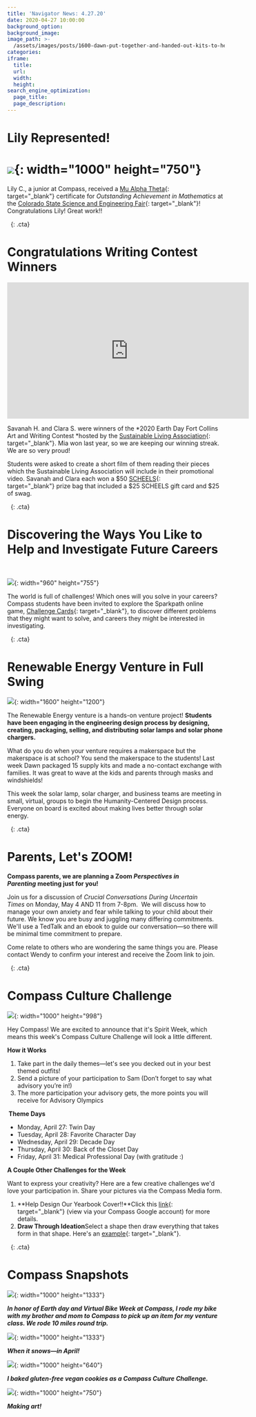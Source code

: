 ```yaml
---
title: 'Navigator News: 4.27.20'
date: 2020-04-27 10:00:00
background_option:
background_image:
image_path: >-
  /assets/images/posts/1600-dawn-put-together-and-handed-out-kits-to-her-venture-students-so-they-have-the-tools-they-need-for-solar-projects.jpg
categories:
iframe:
  title:
  url:
  width:
  height:
search_engine_optimization:
  page_title:
  page_description:
---
```


# Lily Represented\!

# ![](/assets/images/lily-cotty-a-junior-at-compass-won-a-mu-alpha-theta-certificate-for-outstanding-achievement-in-mathematics-at-the-colorado-state-science-fair.jpg){: width="1000" height="750"}

Lily C., a junior at Compass, received a&nbsp;[Mu Alpha Theta](https://mualphatheta.org/){: target="_blank"}&nbsp;certificate for&nbsp;*Outstanding Achievement in Mathematics*&nbsp;at the&nbsp;[Colorado State Science and Engineering Fair](http://www.csef.colostate.edu/){: target="_blank"}\! Congratulations Lily\! Great work\!\!

&nbsp;
{: .cta}

# Congratulations Writing Contest Winners

<div class="cms-embed" data-cms-embed="PGlmcmFtZSB3aWR0aD0iNTYwIiBoZWlnaHQ9IjMxNSIgc3JjPSJodHRwczovL3d3dy55b3V0dWJlLmNvbS9lbWJlZC9QVWtoNXZIOUQ1ayIgZnJhbWVib3JkZXI9IjAiIGFsbG93PSJhY2NlbGVyb21ldGVyOyBhdXRvcGxheTsgZW5jcnlwdGVkLW1lZGlhOyBneXJvc2NvcGU7IHBpY3R1cmUtaW4tcGljdHVyZSIgYWxsb3dmdWxsc2NyZWVuPjwvaWZyYW1lPgo="><iframe width="560" height="315" src="https://www.youtube.com/embed/PUkh5vH9D5k" frameborder="0" allow="accelerometer; autoplay; encrypted-media; gyroscope; picture-in-picture" allowfullscreen=""></iframe></div>

Savanah H. and Clara S. were winners of the&nbsp;*2020 Earth Day Fort Collins Art and Writing Contest&nbsp;*hosted by the&nbsp;[Sustainable Living Association](https://sustainablelivingassociation.org/){: target="_blank"}. Mia won last year, so we are keeping our winning streak. We are so very proud\!

Students were asked to create a short film of them reading their pieces which the Sustainable Living Association will include in their promotional video. Savanah and Clara each won a $50&nbsp;[SCHEELS](https://www.scheels.com/){: target="_blank"}&nbsp;prize bag that included a $25 SCHEELS gift card and $25 of swag.

&nbsp;
{: .cta}

# **Discovering the Ways You Like to Help and Investigate Future Careers**

&nbsp;

![](/assets/images/screen-shot-2020-04-25-at-10-32-44-am.png){: width="960" height="755"}

The world is full of challenges\! Which ones will you solve in your careers? Compass students have been invited to explore the Sparkpath online game,&nbsp;[Challenge Cards](https://sparkpath.teachable.com/p/create-your-future){: target="_blank"}, to discover different problems that they might want to solve, and careers they might be interested in investigating.

&nbsp;
{: .cta}

# Renewable Energy Venture in Full Swing

![](/assets/images/dawn-put-together-and-handed-out-kits-to-her-venture-students-so-they-have-the-tools-they-need-for-solar-projects.jpg){: width="1600" height="1200"}

The Renewable Energy venture is a hands-on venture project\!&nbsp;**Students have been engaging in the engineering design process by designing, creating, packaging, selling, and distributing solar lamps and solar phone chargers.**

What do you do when your venture requires a makerspace but the makerspace is at school? You send the makerspace to the students\! Last week Dawn packaged 15 supply kits and made a no-contact exchange with families. It was great to wave at the kids and parents through masks and windshields\!&nbsp;

This week the solar lamp, solar charger, and business teams are meeting in small, virtual, groups to begin the Humanity-Centered Design process. Everyone on board is excited about making lives better through solar energy.

&nbsp;
{: .cta}

# **Parents, Let's ZOOM\!**

**Compass parents, we are planning a Zoom&nbsp;*Perspectives in Parenting*&nbsp;meeting just for you\!&nbsp;**

Join us for a discussion of&nbsp;*Crucial Conversations During Uncertain Times*&nbsp;on Monday, May 4 AND 11 from 7-8pm. &nbsp;We will discuss how to manage your own anxiety and fear while talking to your child about their future. We know you are busy and juggling many differing commitments. We'll use a TedTalk and an ebook to guide our conversation—so there will be minimal time commitment to prepare.&nbsp;

Come relate to others who are wondering the same things you are. Please contact Wendy to confirm your interest and receive the Zoom link to join.&nbsp;

&nbsp;
{: .cta}

# Compass Culture Challenge

![](/assets/images/unnamed-10.png){: width="1000" height="998"}

Hey Compass\! We are excited to announce that it's Spirit Week, which means this week's Compass Culture Challenge will look a little different.

**How it Works**

1. Take part in the daily themes—let's see you decked out in your best themed outfits\!
2. Send a picture of your participation to Sam (Don’t forget to say what advisory you’re in\!)
3. The more participation your advisory gets, the more points you will receive for Advisory Olympics

**&nbsp;Theme Days**

* Monday, April 27: Twin Day
* Tuesday, April 28: Favorite Character Day
* Wednesday, April 29: Decade Day
* Thursday, April 30: Back of the Closet Day&nbsp;
* Friday, April 31: Medical Professional Day (with gratitude :)&nbsp;

**A Couple Other Challenges for the Week**

Want to express your creativity? Here are a few creative challenges we'd love your participation in. Share your pictures via the Compass Media form.

1. **Help Design Our Yearbook Cover\!\!**Click this&nbsp;[link](https://docs.google.com/presentation/d/1WBVakerhcngdOdn0gIvvq-W0GqqmgLJ_9SpFv2Ftpxc/edit#slide=id.g3606f1c2d_30){: target="_blank"}&nbsp;(view via your Compass Google account) for more details.
2. **Draw Through Ideation**Select a shape then draw everything that takes form in that shape. Here's an&nbsp;[example](https://miro.medium.com/max/1280/1*NBgKOzaK6hp0cO2m13NBMQ.jpeg){: target="_blank"}.

&nbsp;
{: .cta}

# Compass Snapshots

![](/assets/images/0422201209a---nathan-van-greunen.jpg){: width="1000" height="1333"}

***In honor of Earth day and Virtual Bike Week at Compass, I rode my bike with my brother and mom to Compass to pick up an item for my venture class. We rode 10 miles round trip.***

![](/assets/images/71b7e050-8218-4068-92ec-4948255a1ebf---wendy-rose.jpg){: width="1000" height="1333"}

***When it snows—in April\!***

![](/assets/images/img-20200419-164557896---ry-d-.jpg){: width="1000" height="640"}

***I baked gluten-free vegan cookies as a Compass Culture Challenge.***

![](/assets/images/655a4ac8-504d-49a3-a37d-6d4fb4c01069---wendy-rose.jpg){: width="1000" height="750"}

***Making art\!***

&nbsp;

&nbsp;